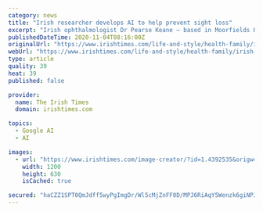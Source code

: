```yaml
---
category: news
title: "Irish researcher develops AI to help prevent sight loss"
excerpt: "Irish ophthalmologist Dr Pearse Keane – based in Moorfields Hospital, London – has been the chief catalyst in developing AI software to detect 50 sight-threatening eye diseases. It operates by interpreting optical coherence tomography (OCT) scans of the back of the eye,"
publishedDateTime: 2020-11-04T08:16:00Z
originalUrl: "https://www.irishtimes.com/life-and-style/health-family/irish-researcher-develops-ai-to-help-prevent-sight-loss-1.4392536"
webUrl: "https://www.irishtimes.com/life-and-style/health-family/irish-researcher-develops-ai-to-help-prevent-sight-loss-1.4392536"
type: article
quality: 39
heat: 39
published: false

provider:
  name: The Irish Times
  domain: irishtimes.com

topics:
  - Google AI
  - AI

images:
  - url: "https://www.irishtimes.com/image-creator/?id=1.4392535&origw=1440"
    width: 1200
    height: 630
    isCached: true

secured: "haCZZ1SPT0QmJdff5wyPgImgDr/Wl5cMjZnFF0D/MPJ6RiAqY5Wenzk6giNPJmj/ps9CMFjNCh5If/+hnaNBh2yBry1xX477enWb6YfRlMIqmQsQz7uwfYn9Rm4do9aq2VIOYLP6tlKfg0axkEqULqVvp6MDfpfMNIJvIHm7o8oKlDYnE0YPsf2nyQQ8GiBi07Ko2lnvnT+poo/kTq/J4drfcC2l1mnPrAzOmxNFpRX3t8WxX0WqVV2t/rcgeGmbFk1YRFWFfb2KTNo7tWePG5D82X6TS2SRzz0p34Dx0Yi2WT80QEjfw0dz2Pn3EsTF9GoJppSxZyCBqf+jglZls4cys58EvjTuJu5e+/4Th4o=;d5BwjKyTHI4V44eL7DWDug=="
---
```


